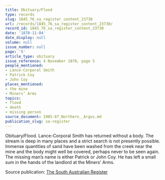 ```yaml
---
title: Obituary/Flood
type: records
slug: 1845_76_sa_register_content_23730
url: /records/1845_76_sa_register_content_23730/
record_id: 1845_76_sa_register_content_23730
date: '1870-11-04'
date_display: null
volume: null
issue_number: null
page: '5'
article_type: obituary
issue_reference: 4 November 1870, page 5
people_mentioned:
- Lance-Corporal Smith
- Patrick Coy
- John Coy
places_mentioned:
- the mine
- Miners’ Arms
topics:
- flood
- death
- missing person
source_document: 1985-87_Northern__Argus.md
publication_slug: sa-register
---
```


Obituary/Flood.  Lance-Corporal Smith has returned without a body.  The stream is deep in many places and a strict search is not presently possible.  Immense quantities of sand have been washed from the creek near the mine and the body might well be covered, perhaps never to be seen again.  The missing man’s name is either Patrick or John Coy.  He has left a small sum in the hands of the landlord at the Miners’ Arms.

Source publication: [The South Australian Register](/publications/sa-register/)

